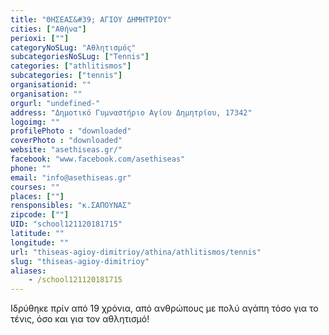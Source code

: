 ```yaml
---
title: "ΘΗΣΕΑΣ&#39; ΑΓΙΟΥ ΔΗΜΗΤΡΙΟΥ"
cities: ["Αθήνα"]
perioxi: [""]
categoryNoSLug: "Αθλητισμός"
subcategoriesNoSLug: ["Tennis"]
categories: ["athlitismos"]
subcategories: ["tennis"]
organisationid: ""
organisation: ""
orgurl: "undefined-"
address: "Δημοτικό Γυμναστήριο Αγίου Δημητρίου, 17342"
logoimg: ""
profilePhoto : "downloaded"
coverPhoto : "downloaded"
website: "asethiseas.gr/"
facebook: "www.facebook.com/asethiseas"
phone: ""
email: "info@asethiseas.gr"
courses: ""
places: [""]
rensponsibles: "κ.ΣΑΠΟΥΝΑΣ"
zipcode: [""]
UID: "school121120181715"
latitude: ""
longitude: ""
url: "thiseas-agioy-dimitrioy/athina/athlitismos/tennis"
slug: "thiseas-agioy-dimitrioy"
aliases:
    - /school121120181715
---
```



Ιδρύθηκε πρίν από 19 χρόνια, από ανθρώπους με πολύ αγάπη τόσο για το τένις, όσο και για τον αθλητισμό!

